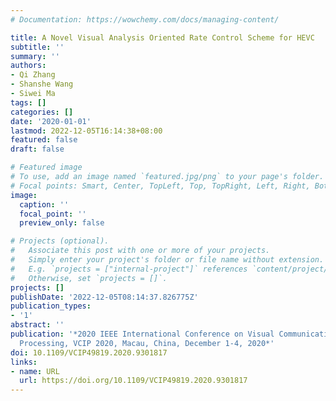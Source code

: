 ```yaml
---
# Documentation: https://wowchemy.com/docs/managing-content/

title: A Novel Visual Analysis Oriented Rate Control Scheme for HEVC
subtitle: ''
summary: ''
authors:
- Qi Zhang
- Shanshe Wang
- Siwei Ma
tags: []
categories: []
date: '2020-01-01'
lastmod: 2022-12-05T16:14:38+08:00
featured: false
draft: false

# Featured image
# To use, add an image named `featured.jpg/png` to your page's folder.
# Focal points: Smart, Center, TopLeft, Top, TopRight, Left, Right, BottomLeft, Bottom, BottomRight.
image:
  caption: ''
  focal_point: ''
  preview_only: false

# Projects (optional).
#   Associate this post with one or more of your projects.
#   Simply enter your project's folder or file name without extension.
#   E.g. `projects = ["internal-project"]` references `content/project/deep-learning/index.md`.
#   Otherwise, set `projects = []`.
projects: []
publishDate: '2022-12-05T08:14:37.826775Z'
publication_types:
- '1'
abstract: ''
publication: '*2020 IEEE International Conference on Visual Communications and Image
  Processing, VCIP 2020, Macau, China, December 1-4, 2020*'
doi: 10.1109/VCIP49819.2020.9301817
links:
- name: URL
  url: https://doi.org/10.1109/VCIP49819.2020.9301817
---
```

